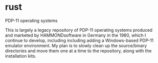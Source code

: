 # rust
PDP-11 operating systems

This is largely a legacy repository of PDP-11 operating systems produced and marketed by HAMMONDsoftware in Germany in the 1980, 
which I continue to develop, including including adding a Windows-based PDP-11 emulator environment. My plan is to slowly clean
up the source/binary directories and move them one at a time to the repository, along with the installation kits.
